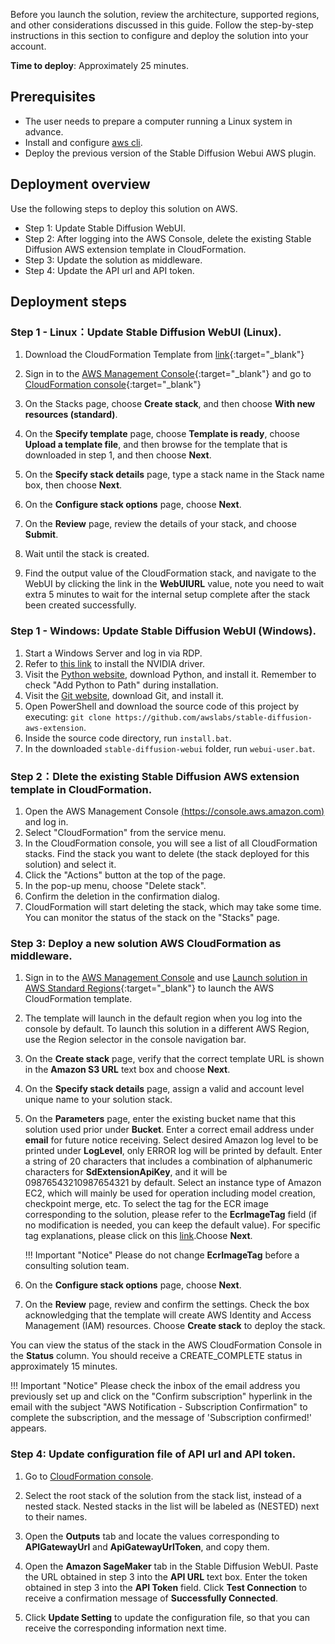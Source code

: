Before you launch the solution, review the architecture, supported regions, and other considerations discussed in this guide. Follow the step-by-step instructions in this section to configure and deploy the solution into your account.

**Time to deploy**: Approximately 25 minutes.

## Prerequisites

- The user needs to prepare a computer running a Linux system in advance.
- Install and configure [aws cli](https://aws.amazon.com/cli/).
- Deploy the previous version of the Stable Diffusion Webui AWS plugin.

## Deployment overview
Use the following steps to deploy this solution on AWS.

- Step 1: Update Stable Diffusion WebUI.
- Step 2: After logging into the AWS Console, delete the existing Stable Diffusion AWS extension template in CloudFormation.
- Step 3: Update the solution as middleware.
- Step 4: Update the API url and API token.

## Deployment steps

### Step 1 - Linux：Update Stable Diffusion WebUI (Linux).

1. Download the CloudFormation Template from [link](https://aws-gcr-solutions-us-east-1.s3.amazonaws.com/extension-for-stable-diffusion-on-aws/ec2.yaml){:target="_blank"}

2. Sign in to the [AWS Management Console](https://console.aws.amazon.com/){:target="_blank"} and go to [CloudFormation console](https://console.aws.amazon.com/cloudformation/){:target="_blank"}

3. On the Stacks page, choose **Create stack**, and then choose **With new resources (standard)**.

4. On the **Specify template** page, choose **Template is ready**, choose **Upload a template file**, and then browse for the template that is downloaded in step 1, and then choose **Next**.

5. On the **Specify stack details** page, type a stack name in the Stack name box, then choose **Next**.

6. On the **Configure stack options** page, choose **Next**.

7. On the **Review** page, review the details of your stack, and choose **Submit**.

8. Wait until the stack is created.

9. Find the output value of the CloudFormation stack, and navigate to the WebUI by clicking the link in the **WebUIURL** value, note you need to wait extra 5 minutes to wait for the internal setup complete after the stack been created successfully.

### Step 1 - Windows: Update Stable Diffusion WebUI (Windows).
1. Start a Windows Server and log in via RDP.
2. Refer to [this link](https://docs.aws.amazon.com/en_us/AWSEC2/latest/WindowsGuide/install-nvidia-driver.html) to install the NVIDIA driver.
3. Visit the [Python website](https://www.python.org/downloads/release/python-3106/), download Python, and install it. Remember to check "Add Python to Path" during installation.
4. Visit the [Git website](https://git-scm.com/download/win), download Git, and install it.
5. Open PowerShell and download the source code of this project by executing: `git clone https://github.com/awslabs/stable-diffusion-aws-extension`.
6. Inside the source code directory, run `install.bat`.
7. In the downloaded `stable-diffusion-webui` folder, run `webui-user.bat`.


### Step 2：Dlete the existing Stable Diffusion AWS extension template in CloudFormation.

1. Open the AWS Management Console [(https://console.aws.amazon.com)](https://console.aws.amazon.com) and log in.
2. Select "CloudFormation" from the service menu.
3. In the CloudFormation console, you will see a list of all CloudFormation stacks. Find the stack you want to delete (the stack deployed for this solution) and select it.
4. Click the "Actions" button at the top of the page.
5. In the pop-up menu, choose "Delete stack".
6. Confirm the deletion in the confirmation dialog.
7. CloudFormation will start deleting the stack, which may take some time. You can monitor the status of the stack on the "Stacks" page.


### Step 3: Deploy a new solution AWS CloudFormation as  middleware.
1. Sign in to the [AWS Management Console](https://console.aws.amazon.com/) and use [Launch solution in AWS Standard Regions](https://console.aws.amazon.com/cloudformation/home?#/stacks/create/template?stackName=stable-diffusion-aws&templateURL=https://aws-gcr-solutions.s3.amazonaws.com/stable-diffusion-aws-extension-github-mainline/latest/custom-domain/Stable-diffusion-aws-extension-middleware-stack.template.json){:target="_blank"} to launch the AWS CloudFormation template.   
2. The template will launch in the default region when you log into the console by default. To launch this solution in a different AWS Region, use the Region selector in the console navigation bar.
3. On the **Create stack** page, verify that the correct template URL is shown in the **Amazon S3 URL** text box and choose **Next**.
4. On the **Specify stack details** page, assign a valid and account level unique name to your solution stack. 
5. On the **Parameters** page, enter the existing bucket name that this solution used prior under **Bucket**. Enter a correct email address under **email** for future notice receiving. Select desired Amazon log level to be printed under **LogLevel**, only ERROR log will be printed by default. Enter a string of 20 characters that includes a combination of alphanumeric characters for **SdExtensionApiKey**, and it will be 09876543210987654321 by default. Select an instance type of Amazon EC2, which will mainly be used for operation including model creation, checkpoint merge, etc. To select the tag for the ECR image corresponding to the solution, please refer to the **EcrImageTag** field (if no modification is needed, you can keep the default value). For specific tag explanations, please click on this [link](ecr_image_param.md).Choose **Next**.

    !!! Important "Notice" 
        Please do not change **EcrImageTag** before a consulting solution team.

6. On the **Configure stack options** page, choose **Next**.
7. On the **Review** page, review and confirm the settings. Check the box acknowledging that the template will create AWS Identity and Access Management (IAM) resources. Choose **Create stack** to deploy the stack.

You can view the status of the stack in the AWS CloudFormation Console in the **Status** column. You should receive a CREATE_COMPLETE status in approximately 15 minutes.


!!! Important "Notice" 
    Please check the inbox of the email address you previously set up and click on the "Confirm subscription" hyperlink in the email with the subject "AWS Notification - Subscription Confirmation" to complete the subscription, and the message of 'Subscription confirmed!' appears.




### Step 4: Update configuration file of API url and API token.

1. Go to [CloudFormation console](https://console.aws.amazon.com/cloudformation/).
2. Select the root stack of the solution from the stack list, instead of a nested stack. Nested stacks in the list will be labeled as (NESTED) next to their names.

3. Open the **Outputs** tab and locate the values corresponding to **APIGatewayUrl** and **ApiGatewayUrlToken**, and copy them.

4. Open the **Amazon SageMaker** tab in the Stable Diffusion WebUI. Paste the URL obtained in step 3 into the **API URL** text box. Enter the token obtained in step 3 into the **API Token** field. Click **Test Connection** to receive a confirmation message of **Successfully Connected**.

5. Click **Update Setting** to update the configuration file, so that you can receive the corresponding information next time.
